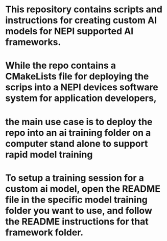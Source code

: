 # This repository contains scripts and instructions for creating custom AI models for NEPI supported AI frameworks.

# While the repo contains a CMakeLists file for deploying the scrips into a NEPI devices software system for application developers,
# the main use case is to deploy the repo into an ai training folder on a computer stand alone to support rapid model training

# To setup a training session for a custom ai model, open the README file in the specific model training folder you want to use, and follow the README instructions for that framework folder.

